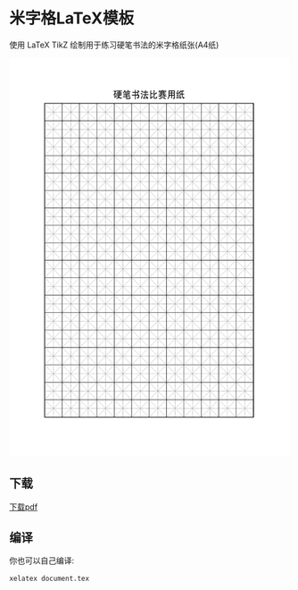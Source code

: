 # 米字格LaTeX模板

使用 LaTeX TikZ 绘制用于练习硬笔书法的米字格纸张(A4纸)

![preview](./mizige.jpg)

## 下载

[下载pdf](https://github.com/clysto/mizige/releases/download/v1.0/mizige.pdf)

## 编译

你也可以自己编译:

```shell
xelatex document.tex
```
